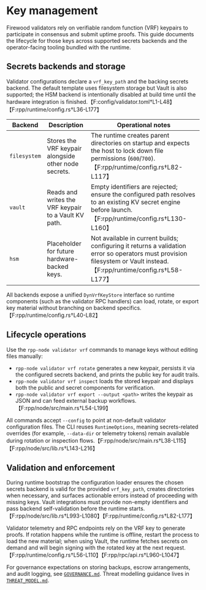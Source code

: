 # Key management

Firewood validators rely on verifiable random function (VRF) keypairs to
participate in consensus and submit uptime proofs. This guide documents the
lifecycle for those keys across supported secrets backends and the
operator-facing tooling bundled with the runtime.

## Secrets backends and storage

Validator configurations declare a `vrf_key_path` and the backing secrets
backend. The default template uses filesystem storage but Vault is also
supported; the HSM backend is intentionally disabled at build time until the
hardware integration is finished.【F:config/validator.toml†L1-L48】【F:rpp/runtime/config.rs†L36-L177】

| Backend | Description | Operational notes |
| --- | --- | --- |
| `filesystem` | Stores the VRF keypair alongside other node secrets. | The runtime creates parent directories on startup and expects the host to lock down file permissions (`600`/`700`).【F:rpp/runtime/config.rs†L82-L117】 |
| `vault` | Reads and writes the VRF keypair to a Vault KV path. | Empty identifiers are rejected; ensure the configured path resolves to an existing KV secret engine before launch.【F:rpp/runtime/config.rs†L130-L160】 |
| `hsm` | Placeholder for future hardware-backed keys. | Not available in current builds; configuring it returns a validation error so operators must provision filesystem or Vault instead.【F:rpp/runtime/config.rs†L58-L177】 |

All backends expose a unified `DynVrfKeyStore` interface so runtime components
(such as the validator RPC handlers) can load, rotate, or export key material
without branching on backend specifics.【F:rpp/runtime/config.rs†L40-L82】

## Lifecycle operations

Use the `rpp-node validator vrf` commands to manage keys without editing files
manually:

- `rpp-node validator vrf rotate` generates a new keypair, persists it via the
  configured secrets backend, and prints the public key for audit trails.
- `rpp-node validator vrf inspect` loads the stored keypair and displays both the
  public and secret components for verification.
- `rpp-node validator vrf export --output <path>` writes the keypair as JSON and
  can feed external backup workflows.【F:rpp/node/src/main.rs†L54-L199】

All commands accept `--config` to point at non-default validator configuration
files. The CLI reuses `RuntimeOptions`, meaning secrets-related overrides (for
example, `--data-dir` or telemetry tokens) remain available during rotation or
inspection flows.【F:rpp/node/src/main.rs†L38-L115】【F:rpp/node/src/lib.rs†L143-L216】

## Validation and enforcement

During runtime bootstrap the configuration loader ensures the chosen secrets
backend is valid for the provided `vrf_key_path`, creates directories when
necessary, and surfaces actionable errors instead of proceeding with missing
keys. Vault integrations must provide non-empty identifiers and pass backend
self-validation before the runtime starts.【F:rpp/node/src/lib.rs†L993-L1080】【F:rpp/runtime/config.rs†L82-L177】

Validator telemetry and RPC endpoints rely on the VRF key to generate proofs. If
rotation happens while the runtime is offline, restart the process to load the
new material; when using Vault, the runtime fetches secrets on demand and will
begin signing with the rotated key at the next request.【F:rpp/runtime/config.rs†L56-L110】【F:rpp/rpc/api.rs†L960-L1047】

For governance expectations on storing backups, escrow arrangements, and audit
logging, see [`GOVERNANCE.md`](GOVERNANCE.md). Threat modelling guidance lives in
[`THREAT_MODEL.md`](THREAT_MODEL.md).
